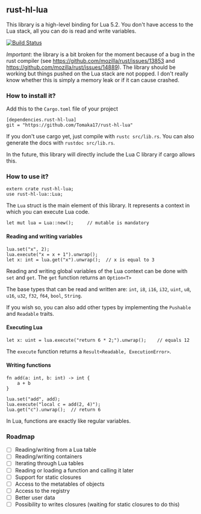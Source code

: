 ## rust-hl-lua

This library is a high-level binding for Lua 5.2. You don't have access to the Lua stack, all you can do is read and write variables.

[![Build Status](https://travis-ci.org/Tomaka17/rust-hl-lua.svg?branch=master)](https://travis-ci.org/Tomaka17/rust-hl-lua)

*Important*: the library is a bit broken for the moment because of a bug in the rust compiler (see https://github.com/mozilla/rust/issues/13853 and https://github.com/mozilla/rust/issues/14889).
The library should be working but things pushed on the Lua stack are not popped. I don't really know whether this is simply a memory leak or if it can cause crashed.

### How to install it?

Add this to the `Cargo.toml` file of your project

    [dependencies.rust-hl-lua]
    git = "https://github.com/Tomaka17/rust-hl-lua"

If you don't use cargo yet, just compile with `rustc src/lib.rs`. You can also generate the docs with `rustdoc src/lib.rs`.

In the future, this library will directly include the Lua C library if cargo allows this.

### How to use it?

    extern crate rust-hl-lua;
    use rust-hl-lua::Lua;

The `Lua` struct is the main element of this library. It represents a context in which you can execute Lua code.

    let mut lua = Lua::new();     // mutable is mandatory

#### Reading and writing variables

    lua.set("x", 2);
    lua.execute("x = x + 1").unwrap();
    let x: int = lua.get("x").unwrap();  // x is equal to 3

Reading and writing global variables of the Lua context can be done with `set` and `get`.
The `get` function returns an `Option<T>` 

The base types that can be read and written are: `int`, `i8`, `i16`, `i32`, `uint`, `u8`, `u16`, `u32`, `f32`, `f64`, `bool`, `String`.

If you wish so, you can also add other types by implementing the `Pushable` and `Readable` traits.

#### Executing Lua

    let x: uint = lua.execute("return 6 * 2;").unwrap();    // equals 12

The `execute` function returns a `Result<Readable, ExecutionError>`.

#### Writing functions

    fn add(a: int, b: int) -> int {
        a + b
    }
    
    lua.set("add", add);
    lua.execute("local c = add(2, 4)");
    lua.get("c").unwrap();  // return 6
    
In Lua, functions are exactly like regular variables.

### Roadmap

 - [ ] Reading/writing from a Lua table
 - [ ] Reading/writing containers
 - [ ] Iterating through Lua tables
 - [ ] Reading or loading a function and calling it later
 - [ ] Support for static closures
 - [ ] Access to the metatables of objects
 - [ ] Access to the registry
 - [ ] Better user data
 - [ ] Possibility to writes closures (waiting for static closures to do this)
